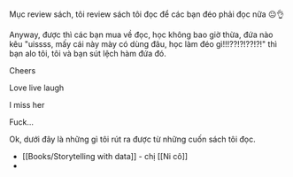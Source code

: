 Mục review sách, tôi review sách tôi đọc để các bạn đéo phải đọc nữa 😐👌

Anyway, được thì các bạn mua về đọc, học không bao giờ thừa, đứa nào kêu "uissss, mấy cái này mày có dùng đâu, học làm đéo gì!!!??!?!??!?!" thì bạn alo tôi, tôi và bạn sút lệch hàm đứa đó.

Cheers

Love live laugh

I miss her

Fuck...

Ok, dưới đây là những gì tôi rút ra được từ những cuốn sách tôi đọc.

* [[Books/Storytelling with data]] - chị [[Ni cô]]
* 